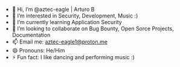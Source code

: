 - 👋 Hi, I’m @aztec-eagle | Arturo B
- 👀 I’m interested in Security, Development, Music :)
- 🌱 I’m currently learning Application Security
- 💞️ I’m looking to collaborate on Bug Bounty, Open Sorce Projects, Documentation
- 📫 Email me: aztec-eagle1@proton.me
- 😄 Pronouns: He/Him
- ⚡ Fun fact: I like dancing and performing music :)

<!---
aztec-eagle/aztec-eagle is a ✨ special ✨ repository because its `README.md` (this file) appears on your GitHub profile.
You can click the Preview link to take a look at your changes.
--->
